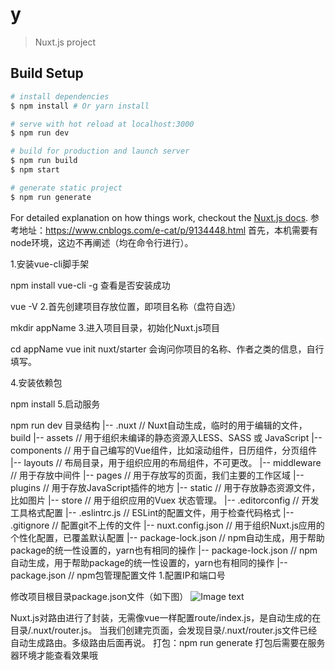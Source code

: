 # y

> Nuxt.js project

## Build Setup

``` bash
# install dependencies
$ npm install # Or yarn install

# serve with hot reload at localhost:3000
$ npm run dev

# build for production and launch server
$ npm run build
$ npm start

# generate static project
$ npm run generate
```

For detailed explanation on how things work, checkout the [Nuxt.js docs](https://github.com/nuxt/nuxt.js).
参考地址：https://www.cnblogs.com/e-cat/p/9134448.html
首先，本机需要有node环境，这边不再阐述（均在命令行进行）。

1.安装vue-cli脚手架

npm install vue-cli -g
查看是否安装成功

vue -V
2.首先创建项目存放位置，即项目名称（盘符自选）

mkdir appName
3.进入项目目录，初始化Nuxt.js项目

cd appName
vue init nuxt/starter
会询问你项目的名称、作者之类的信息，自行填写。

4.安装依赖包

npm install
5.启动服务

npm run dev
目录结构
|-- .nuxt                            // Nuxt自动生成，临时的用于编辑的文件，build
|-- assets                           // 用于组织未编译的静态资源入LESS、SASS 或 JavaScript
|-- components                       // 用于自己编写的Vue组件，比如滚动组件，日历组件，分页组件
|-- layouts                          // 布局目录，用于组织应用的布局组件，不可更改。
|-- middleware                       // 用于存放中间件
|-- pages                            // 用于存放写的页面，我们主要的工作区域
|-- plugins                          // 用于存放JavaScript插件的地方
|-- static                           // 用于存放静态资源文件，比如图片
|-- store                            // 用于组织应用的Vuex 状态管理。
|-- .editorconfig                    // 开发工具格式配置
|-- .eslintrc.js                     // ESLint的配置文件，用于检查代码格式
|-- .gitignore                       // 配置git不上传的文件
|-- nuxt.config.json                 // 用于组织Nuxt.js应用的个性化配置，已覆盖默认配置
|-- package-lock.json                // npm自动生成，用于帮助package的统一性设置的，yarn也有相同的操作
|-- package-lock.json                // npm自动生成，用于帮助package的统一性设置的，yarn也有相同的操作
|-- package.json                     // npm包管理配置文件
1.配置IP和端口号

修改项目根目录package.json文件（如下图）
![Image text](https://images2018.cnblogs.com/blog/1324387/201806/1324387-20180604171849223-1550445835.png)

Nuxt.js对路由进行了封装，无需像vue一样配置route/index.js，是自动生成的在目录/.nuxt/router.js。
当我们创建完页面，会发现目录/.nuxt/router.js文件已经自动生成路由。多级路由后面再说。
打包：npm run generate
打包后需要在服务器环境才能查看效果哦
